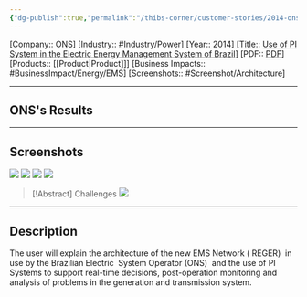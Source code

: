 ```yaml
---
{"dg-publish":true,"permalink":"/thibs-corner/customer-stories/2014-ons-use-of-pi-system-in-the-electric-energy-management-system-of-brazil/"}
---
```


[Company:: ONS]
[Industry:: #Industry/Power]
[Year:: 2014]
[Title:: [Use of PI System in the Electric Energy Management System of Brazil](https://resources.osisoft.com/presentations/use-of-pi-system-in-the-electric-energy-management-system-of-brazil/)]
[PDF:: [PDF](https://cdn.osisoft.com/corp/en/media/presentations/2014/UsersConference2014/PDF/UC2014_Chemtech_Reis_UseofPIintheElectricEnergyManagementSysteminBrazil.pdf)]
[Products:: [[Product\|Product]]]
[Business Impacts:: #BusinessImpact/Energy/EMS]
[Screenshots:: #Screenshot/Architecture] 

---
## ONS's Results

---
## Screenshots
![](https://i.imgur.com/kfSFuZs.png)
![](https://i.imgur.com/vJQZcmY.png)
![](https://i.imgur.com/Z7q0kPa.png)
![](https://i.imgur.com/WrhptE2.png)

> [!Abstract] Challenges
> ![](https://i.imgur.com/qzyRTJ9.png)
---
## Description
The user will explain the architecture of the new EMS Network ( REGER)  in use by the Brazilian Electric  System Operator (ONS)  and the use of PI Systems to support real-time decisions, post-operation monitoring and analysis of problems in the generation and transmission system.